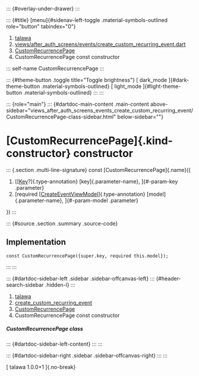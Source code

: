 ::: {#overlay-under-drawer}
:::

::: {#title}
[menu]{#sidenav-left-toggle .material-symbols-outlined role="button"
tabindex="0"}

1.  [talawa](../../index.html)
2.  [views/after_auth_screens/events/create_custom_recurring_event.dart](../../views_after_auth_screens_events_create_custom_recurring_event/)
3.  [CustomRecurrencePage](../../views_after_auth_screens_events_create_custom_recurring_event/CustomRecurrencePage-class.html)
4.  CustomRecurrencePage const constructor

::: self-name
CustomRecurrencePage
:::

::: {#theme-button .toggle title="Toggle brightness"}
[ dark_mode ]{#dark-theme-button .material-symbols-outlined} [
light_mode ]{#light-theme-button .material-symbols-outlined}
:::
:::

::: {role="main"}
::: {#dartdoc-main-content .main-content above-sidebar="views_after_auth_screens_events_create_custom_recurring_event/CustomRecurrencePage-class-sidebar.html" below-sidebar=""}
<div>

# [CustomRecurrencePage]{.kind-constructor} constructor

</div>

::: {.section .multi-line-signature}
const [CustomRecurrencePage]{.name}({

1.  [[[Key](https://api.flutter.dev/flutter/foundation/Key-class.html)?]{.type-annotation}
    [key]{.parameter-name}, ]{#-param-key .parameter}
2.  [required
    [[CreateEventViewModel](../../view_model_after_auth_view_models_event_view_models_create_event_view_model/CreateEventViewModel-class.html)]{.type-annotation}
    [model]{.parameter-name}, ]{#-param-model .parameter}

})
:::

::: {#source .section .summary .source-code}
## Implementation

``` language-dart
const CustomRecurrencePage({super.key, required this.model});
```
:::
:::

::: {#dartdoc-sidebar-left .sidebar .sidebar-offcanvas-left}
::: {#header-search-sidebar .hidden-l}
:::

1.  [talawa](../../index.html)
2.  [create_custom_recurring_event](../../views_after_auth_screens_events_create_custom_recurring_event/)
3.  [CustomRecurrencePage](../../views_after_auth_screens_events_create_custom_recurring_event/CustomRecurrencePage-class.html)
4.  CustomRecurrencePage const constructor

##### CustomRecurrencePage class

::: {#dartdoc-sidebar-left-content}
:::
:::

::: {#dartdoc-sidebar-right .sidebar .sidebar-offcanvas-right}
:::
:::

[ talawa 1.0.0+1 ]{.no-break}

